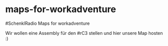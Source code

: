 # maps-for-workadventure
#SchenklRadio Maps for workadventure

Wir wollen eine Assembly für den #rC3 stellen und hier unsere Map hosten :)
